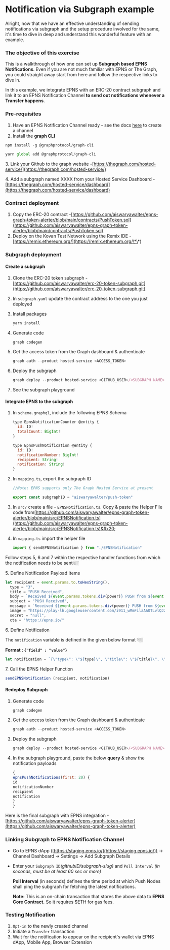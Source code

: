 # Notification via Subgraph example

Alright, now that we have an effective understanding of sending notifications via subgraph and the setup procedure involved for the same, it's time to dive in deep and understand this wonderful feature with an example.

### The objective of this exercise

This is a walkthrough of how one can set up **Subgraph based EPNS Notifications**. Even if you are not much familiar with EPNS or The Graph, you could straight away start from here and follow the respective links to dive in.&#x20;

In this example, we integrate EPNS with an ERC-20 contract subgraph and link it to an EPNS Notification Channel **to send out notifications whenever a Transfer happens**.

### Pre-requisites

1. Have an EPNS Notification Channel ready - see the docs [here](https://docs.epns.io/developers/developer-zone/create-your-notif-channel) to create a channel
2. Install the **graph CLI**

```jsx
npm install -g @graphprotocol/graph-cli

yarn global add @graphprotocol/graph-cli
```

3\. Link your Github to the graph website -[https://thegraph.com/hosted-service/](https://thegraph.com/hosted-service/)

4\. Add a subgraph named XXXX from your Hosted Service Dashboard -[https://thegraph.com/hosted-service/dashboard](https://thegraph.com/hosted-service/dashboard)

### **Contract deployment**

1. Copy the ERC-20 contract -[https://github.com/aiswaryawalter/epns-graph-token-alerter/blob/main/contracts/PushToken.sol](https://github.com/aiswaryawalter/epns-graph-token-alerter/blob/main/contracts/PushToken.sol)
2. Deploy on the Kovan Test Network using the Remix IDE - [https://remix.ethereum.org/](https://remix.ethereum.org/\*\*)

### **Subgraph deployment**

#### Create a subgraph

1. Clone the ERC-20 token subgraph -[https://github.com/aiswaryawalter/erc-20-token-subgraph.git](https://github.com/aiswaryawalter/erc-20-token-subgraph.git)
2. In `subgraph.yaml` update the contract address to the one you just deployed
3.  Install packages

    ```jsx
    yarn install
    ```
4.  Generate code

    ```jsx
    graph codegen
    ```
5.  Get the access token from the Graph dashboard & authenticate

    ```jsx
    graph auth --product hosted-service <ACCESS_TOKEN>
    ```
6.  Deploy the subgraph

    ```jsx
    graph deploy --product hosted-service <GITHUB_USER>/<SUBGRAPH NAME>
    ```
7. See the subgraph playground

#### Integrate EPNS to the subgraph

1.  In `schema.graphql`, include the following EPNS Schema

    ```jsx
    type EpnsNotificationCounter @entity {
      id: ID!
      totalCount: BigInt!
    }

    type EpnsPushNotification @entity {
      id: ID!
      notificationNumber: BigInt!
      recipient: String!
      notification: String!
    }
    ```
2.  In `mapping.ts`, export the subgraph ID

    ```jsx
    //Note: EPNS supports only The Graph Hosted Service at present

    export const subgraphID = "aiswaryawalter/push-token"
    ```
3. In `src/` create a file - `EPNSNotification.ts`. Copy & paste the Helper File code from[https://github.com/aiswaryawalter/epns-graph-token-alerter/blob/main/src/EPNSNotification.ts](https://github.com/aiswaryawalter/epns-graph-token-alerter/blob/main/src/EPNSNotification.ts)&#x20;
4.  In `mapping.ts` import the helper file

    ```jsx
    import { sendEPNSNotification } from "./EPNSNotification"
    ```

Follow steps 5, 6 and 7 within the respective handler functions from which the notification needs to be sent👇🏼

5\. Define Notification Payload Items

```jsx
let recipient = event.params.to.toHexString(),
  type = "3",
  title = "PUSH Received",
  body = `Received ${event.params.tokens.div(power)} PUSH from ${event.params.from.toHexString()}`,
  subject = "PUSH Received",
  message = `Received ${event.params.tokens.div(power)} PUSH from ${event.params.from.toHexString()}`,
  image = "https://play-lh.googleusercontent.com/i911_wMmFilaAAOTLvlQJZMXoxBF34BMSzRmascHezvurtslYUgOHamxgEnMXTklsF-S",
  secret = "null",
  cta = "https://epns.io/"
```

6\. Define Notification

The `notification` variable is defined in the given below format 👇🏼

**Format : `{"field" : "value"}`**

```jsx
let notification = `{\"type\": \"${type}\", \"title\": \"${title}\", \"body\": \"${body}\", \"subject\": \"${subject}\", \"message\": \"${message}\", \"image\": \"${image}\", \"secret\": \"${secret}\", \"cta\": \"${cta}\"}`
```

7\. Call the EPNS Helper Function

```jsx
sendEPNSNotification (recipient, notification)
```

#### Redeploy Subgraph

1.  Generate code

    ```jsx
    graph codegen
    ```
2.  Get the access token from the Graph dashboard & authenticate

    ```jsx
    graph auth --product hosted-service <ACCESS_TOKEN>
    ```
3.  Deploy the subgraph

    ```jsx
    graph deploy --product hosted-service <GITHUB_USER>/<SUBGRAPH NAME>
    ```
4.  In the subgraph playground, paste the below **query** & show the notification payloads

    ```jsx
    {
    epnsPushNotifications(first: 20) {
    id
    notificationNumber
    recipient
    notification
    }
    }
    ```



Here is the final subgraph with EPNS integration - [https://github.com/aiswaryawalter/epns-graph-token-alerter](https://github.com/aiswaryawalter/epns-graph-token-alerter)

### **Linking Subgraph to EPNS Notification Channel**

* Go to EPNS dApp ([https://staging.epns.io/](https://staging.epns.io/)) → Channel Dashboard → Settings → Add Subgraph Details
*   Enter your `Subgraph ID`_(githubID/subgraph-slug)_ and `Poll Interval` _(in seconds, must be at least 60 sec or more)_

    **Poll Interval** (in seconds) defines the time period at which Push Nodes shall ping the subgraph for fetching the latest notifications.

    **Note:** This is an on-chain transaction that stores the above data to **EPNS Core Contract.** So it requires $ETH for gas fees.

### **Testing Notification**

1. &#x20;`Opt-in` to the newly created channel
2. Initiate a `Transfer` transaction&#x20;
3. Wait for the notification to appear on the recipient's wallet via EPNS dApp, Mobile App, Browser Extension
